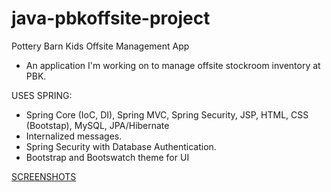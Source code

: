 # java-pbkoffsite-project
Pottery Barn Kids Offsite Management App
- An application I'm working on to manage offsite stockroom inventory at PBK.

USES SPRING:
* Spring Core (IoC, DI), Spring MVC, Spring Security, JSP, HTML, CSS (Bootstap), MySQL, JPA/Hibernate
* Internalized messages.
* Spring Security with Database Authentication.
* Bootstrap and Bootswatch theme for UI

[SCREENSHOTS](https://github.com/jmw5598/java-pbkoffsite-project/tree/master/screenshots)
